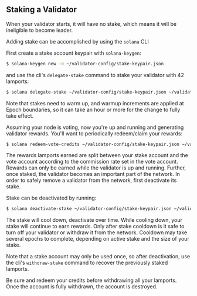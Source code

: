 ## Staking a Validator
When your validator starts, it will have no stake, which means it will be
ineligible to become leader.

Adding stake can be accomplished by using the `solana` CLI

First create a stake account keypair with `solana-keygen`:
```bash
$ solana-keygen new -o ~/validator-config/stake-keypair.json
```
and use the cli's `delegate-stake` command to stake your validator with 42 lamports:
```bash
$ solana delegate-stake ~/validator-config/stake-keypair.json ~/validator-vote-keypair.json 42 lamports
```

Note that stakes need to warm up, and warmup increments are applied at Epoch boundaries, so it can take an hour
or more for the change to fully take effect.

Assuming your node is voting, now you're up and running and generating validator rewards.  You'll want
to periodically redeem/claim your rewards:

```bash
$ solana redeem-vote-credits ~/validator-config/stake-keypair.json ~/validator-vote-keypair.json
```

The rewards lamports earned are split between your stake account and the vote account according to the
commission rate set in the vote account.  Rewards can only be earned while the validator is up and 
running.  Further, once staked, the validator becomes an important part of the network.  In order to 
safely remove a validator from the network, first deactivate its stake.

Stake can be deactivated by running:
```bash
$ solana deactivate-stake ~/validator-config/stake-keypair.json ~/validator-vote-keypair.json
```

The stake will cool down, deactivate over time.  While cooling down, your stake will continue to earn
rewards.  Only after stake cooldown is it safe to turn off your validator or withdraw it from the network.
Cooldown may take several epochs to complete, depending on active stake and the size of your stake.

Note that a stake account may only be used once, so after deactivation, use the
cli's `withdraw-stake` command to recover the previously staked lamports.

Be sure and redeem your credits before withdrawing all your lamports.
Once the account is fully withdrawn, the account is destroyed.
